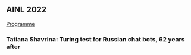 ## AINL 2022

[Programme](https://ainlconf.ru/2022/program)

### Tatiana Shavrina: Turing test for Russian chat bots, 62 years after
